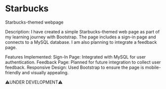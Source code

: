 # Starbucks
Starbucks-themed webpage

Description:
I have created a simple Starbucks-themed web page as part of my learning journey with Bootstrap. The page includes a sign-in page and connects to a MySQL database. I am also planning to integrate a feedback page.

Features Implemented:
Sign-In Page: Integrated with MySQL for user authentication.
Feedback Page: Planned for future integration to collect user feedback.
Responsive Design: Used Bootstrap to ensure the page is mobile-friendly and visually appealing.

⚠️UNDER DEVELOPMENT⚠️
